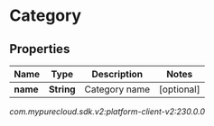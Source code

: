 # Category


## Properties

| Name | Type | Description | Notes |
| ------------ | ------------- | ------------- | ------------- |
| **name** | **String** | Category name |  [optional] |




_com.mypurecloud.sdk.v2:platform-client-v2:230.0.0_
